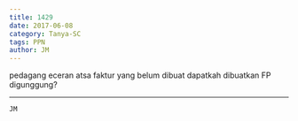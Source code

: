 ```yaml
---
title: 1429
date: 2017-06-08
category: Tanya-SC
tags: PPN
author: JM
---
```


pedagang eceran atsa faktur yang belum dibuat dapatkah dibuatkan FP digunggung?

---



`JM`
